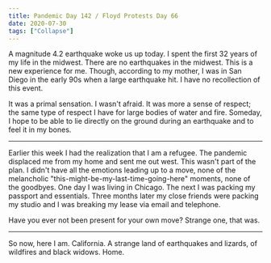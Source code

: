 ```yaml
---
title: Pandemic Day 142 / Floyd Protests Day 66
date: 2020-07-30
tags: ["Collapse"]
---
```


A magnitude 4.2 earthquake woke us up today. I spent the first 32 years of my life in the midwest. There are no earthquakes in the midwest. This is a new experience for me. Though, according to my mother, I was in San Diego in the early 90s when a large earthquake hit. I have no recollection of this event.

It was a primal sensation. I wasn't afraid. It was more a sense of respect; the same type of respect I have for large bodies of water and fire. Someday, I hope to be able to lie directly on the ground during an earthquake and to feel it in my bones.

---

Earlier this week I had the realization that I am a refugee. The pandemic displaced me from my home and sent me out west. This wasn't part of the plan. I didn't have all the emotions leading up to a move, none of the melancholic "this-might-be-my-last-time-going-here" moments, none of the goodbyes. One day I was living in Chicago. The next I was packing my passport and essentials. Three months later my close friends were packing my studio and I was breaking my lease via email and telephone.

Have you ever not been present for your own move? Strange one, that was.

---

So now, here I am. California. A strange land of earthquakes and lizards, of wildfires and black widows. Home.
